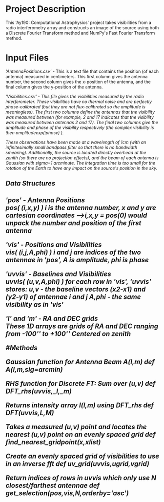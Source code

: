 <h1>Project Description</h1>

<p>
This 'Ay190: Computational Astrophysics' project takes visibilities from a radio interferometry array and constructs an image of the source using both a Discrete Fourier Transform method and NumPy's Fast Fourier Transform method.
</p>

<h1>Input Files</h1>

<i>'AntennaPositions.csv'</i> - This is a text file that contains the position (of each antenna) measured in centimeters. This first column gives the antenna number, the second column gives the x-position of the antenna, and the final column gives the y-position of the antenna.

<i>'Visibilities.csv' - This file gives the visibilities measured by the radio interferometer. These visibilities have no thermal noise and are perfectly phase-calibrated (but they are not flux-calibrated so the amplitude is meaningless). The first two columns define the antennas that the visibility was measured between (for example, 2 and 17 indicates that the visibility was measured between antennas 2 and 17). The final two columns give the amplitude and phase of the visibility respectively (the complex visibility is then amplitude*exp(i*phase) ).

<i>These observations have been made at a wavelength of 1cm (with an infinitesimally small bandpass filter so that there is no bandwidth smearing). Additionally, the source is located directly overhead at the zenith (so there are no projection effects), and the beam of each antenna is Gaussian with sigma=1 arcminute. The integration time is too small for the rotation of the Earth to have any impact on the source's position in the sky.


<h2>Data Structures<h2>

<i>'pos'</i> - Antenna Positions <br />
    pos( (i,x,y) )
        i is the antenna number, x and y are cartesian coordinates
        -->i,x,y = pos(0) would unpack the number and position of the first antenna

<i>'vis'</i> - Positions and Visibilities <br />
    vis( (i,j,A,phi) )
        i and j are indices of the two antennae in 'pos', 
        A is amplitude,
        phi is phase
    
<i>'uvvis'</i> - Baselines and Visibilities <br />
    uvvis( (u,v,A,phi) )
        for each row in 'vis', 'uvvis' stores:
            u,v - the baseline vectors (x2-x1) and (y2-y1) of antennae i and j
            A,phi - the same visibility as in 'vis'

<i>'l' and 'm'</i> - RA and DEC grids <br />
    These 1D arrays are grids of RA and DEC ranging from -100'' to +100''
    Centered on zenith



#Methods

Gaussian function for Antenna Beam A(l,m)
    def A(l,m,sig=arcmin)

RHS function for Discrete FT: Sum over (u,v)
    def DFT_rhs(uvvis,_l,_m)
 
Returns intensity array I(l,m) using DFT_rhs
    def DFT(uvvis,L,M)

Takes a measured (u,v) point and locates the nearest (u,v) point on an evenly spaced grid
    def find_nearest_gridpoint(x,xlist)

Create an evenly spaced grid of visibilities to use in an inverse fft
    def uv_grid(uvvis,ugrid,vgrid)
 
Return indices of rows in uvvis which only use N closest/farthest antennae
    def get_selection(pos,vis,N,orderby='asc')





